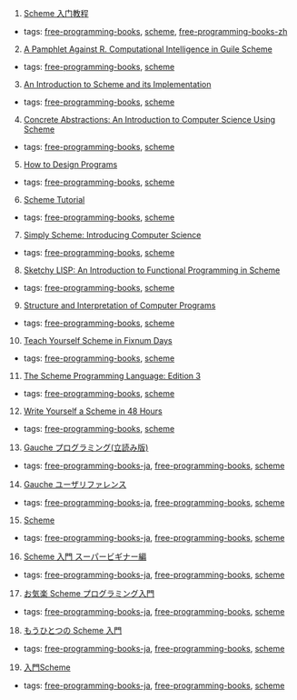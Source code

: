 1. [Scheme 入门教程](http://deathking.github.io/yast-cn/)
  * tags: [free-programming-books](tags/free-programming-books.md), [scheme](tags/scheme.md), [free-programming-books-zh](tags/free-programming-books-zh.md)
2. [A Pamphlet Against R. Computational Intelligence in Guile Scheme](https://panicz.github.io/pamphlet/)
  * tags: [free-programming-books](tags/free-programming-books.md), [scheme](tags/scheme.md)
3. [An Introduction to Scheme and its Implementation](http://www.cs.rpi.edu/academics/courses/fall00/ai/scheme/reference/schintro-v14/schintro_toc.html)
  * tags: [free-programming-books](tags/free-programming-books.md), [scheme](tags/scheme.md)
4. [Concrete Abstractions: An Introduction to Computer Science Using Scheme](https://gustavus.edu/+max/concrete-abstractions.html)
  * tags: [free-programming-books](tags/free-programming-books.md), [scheme](tags/scheme.md)
5. [How to Design Programs](http://htdp.org)
  * tags: [free-programming-books](tags/free-programming-books.md), [scheme](tags/scheme.md)
6. [Scheme Tutorial](http://www.cs.hut.fi/Studies/T-93.210/schemetutorial/)
  * tags: [free-programming-books](tags/free-programming-books.md), [scheme](tags/scheme.md)
7. [Simply Scheme: Introducing Computer Science](http://www.cs.berkeley.edu/~bh/ss-toc2.html)
  * tags: [free-programming-books](tags/free-programming-books.md), [scheme](tags/scheme.md)
8. [Sketchy LISP: An Introduction to Functional Programming in Scheme](http://www.bcl.hamilton.ie/~nmh/t3x.org/zzz/sketchy-lisp-3rd-ed-pdf.zip)
  * tags: [free-programming-books](tags/free-programming-books.md), [scheme](tags/scheme.md)
9. [Structure and Interpretation of Computer Programs](https://mitpress.mit.edu/sicp/full-text/book/book.html)
  * tags: [free-programming-books](tags/free-programming-books.md), [scheme](tags/scheme.md)
10. [Teach Yourself Scheme in Fixnum Days](https://ds26gte.github.io/tyscheme/index-Z-H-1.html)
  * tags: [free-programming-books](tags/free-programming-books.md), [scheme](tags/scheme.md)
11. [The Scheme Programming Language: Edition 3](http://www.scheme.com/tspl3/)
  * tags: [free-programming-books](tags/free-programming-books.md), [scheme](tags/scheme.md)
12. [Write Yourself a Scheme in 48 Hours](https://en.wikibooks.org/wiki/Write_Yourself_a_Scheme_in_48_Hours)
  * tags: [free-programming-books](tags/free-programming-books.md), [scheme](tags/scheme.md)
13. [Gauche プログラミング(立読み版)](https://web.archive.org/web/20140521224625/http://karetta.jp/book-cover/gauche-hacks)
  * tags: [free-programming-books-ja](tags/free-programming-books-ja.md), [free-programming-books](tags/free-programming-books.md), [scheme](tags/scheme.md)
14. [Gauche ユーザリファレンス](http://practical-scheme.net/gauche/man/gauche-refj.html)
  * tags: [free-programming-books-ja](tags/free-programming-books-ja.md), [free-programming-books](tags/free-programming-books.md), [scheme](tags/scheme.md)
15. [Scheme](https://ja.wikibooks.org/wiki/Scheme)
  * tags: [free-programming-books-ja](tags/free-programming-books-ja.md), [free-programming-books](tags/free-programming-books.md), [scheme](tags/scheme.md)
16. [Scheme 入門 スーパービギナー編](https://sites.google.com/site/atponslisp/home/scheme/racket/schemenyuumon-1/schemenyuumon)
  * tags: [free-programming-books-ja](tags/free-programming-books-ja.md), [free-programming-books](tags/free-programming-books.md), [scheme](tags/scheme.md)
17. [お気楽 Scheme プログラミング入門](http://www.geocities.jp/m_hiroi/func/scheme.html)
  * tags: [free-programming-books-ja](tags/free-programming-books-ja.md), [free-programming-books](tags/free-programming-books.md), [scheme](tags/scheme.md)
18. [もうひとつの Scheme 入門](http://www.shido.info/lisp/idx_scm.html)
  * tags: [free-programming-books-ja](tags/free-programming-books-ja.md), [free-programming-books](tags/free-programming-books.md), [scheme](tags/scheme.md)
19. [入門Scheme](https://web.archive.org/web/20140812144348/http://www4.ocn.ne.jp/~inukai/scheme_primer_j.html)
  * tags: [free-programming-books-ja](tags/free-programming-books-ja.md), [free-programming-books](tags/free-programming-books.md), [scheme](tags/scheme.md)

